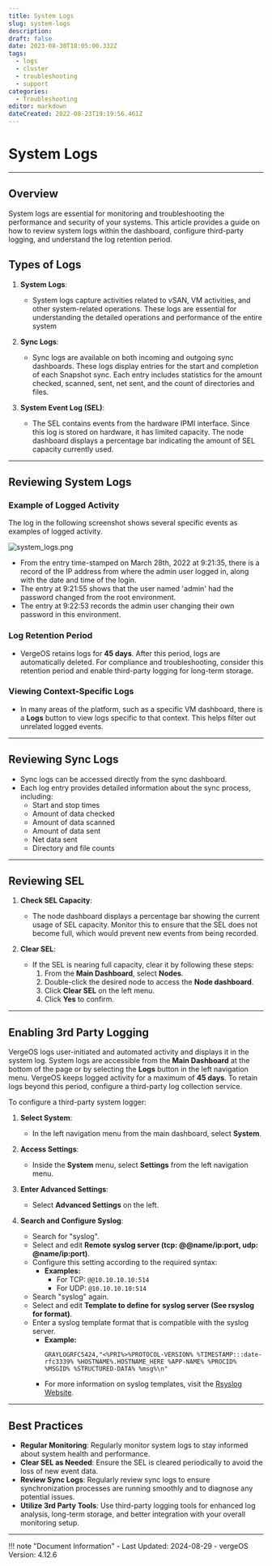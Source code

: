 ```yaml
---
title: System Logs
slug: system-logs
description: 
draft: false
date: 2023-08-30T18:05:00.332Z
tags:
  - logs
  - cluster
  - troubleshooting
  - support
categories:
  - Troubleshooting
editor: markdown
dateCreated: 2022-08-23T19:19:56.461Z
---
```


# System Logs

---

## Overview

System logs are essential for monitoring and troubleshooting the performance and security of your systems. This article provides a guide on how to review system logs within the dashboard, configure third-party logging, and understand the log retention period.

## Types of Logs

1. **System Logs**:
   - System logs capture activities related to vSAN, VM activities, and other system-related operations. These logs are essential for understanding the detailed operations and performance of the entire system

2. **Sync Logs**:
   - Sync logs are available on both incoming and outgoing sync dashboards. These logs display entries for the start and completion of each Snapshot sync. Each entry includes statistics for the amount checked, scanned, sent, net sent, and the count of directories and files.

3. **System Event Log (SEL)**:
   - The SEL contains events from the hardware IPMI interface. Since this log is stored on hardware, it has limited capacity. The node dashboard displays a percentage bar indicating the amount of SEL capacity currently used.

---

## Reviewing System Logs

### Example of Logged Activity

The log in the following screenshot shows several specific events as examples of logged activity.

![system_logs.png](/product-guide/screenshots/system_logs.png)

- From the entry time-stamped on March 28th, 2022 at 9:21:35, there is a record of the IP address from where the admin user logged in, along with the date and time of the login.
- The entry at 9:21:55 shows that the user named 'admin' had the password changed from the root environment.
- The entry at 9:22:53 records the admin user changing their own password in this environment.

### Log Retention Period

- VergeOS retains logs for **45 days**. After this period, logs are automatically deleted. For compliance and troubleshooting, consider this retention period and enable third-party logging for long-term storage.

### Viewing Context-Specific Logs

- In many areas of the platform, such as a specific VM dashboard, there is a **Logs** button to view logs specific to that context. This helps filter out unrelated logged events.

---


## Reviewing Sync Logs

- Sync logs can be accessed directly from the sync dashboard.
- Each log entry provides detailed information about the sync process, including:
  - Start and stop times
  - Amount of data checked
  - Amount of data scanned
  - Amount of data sent
  - Net data sent
  - Directory and file counts

---

## Reviewing SEL

1. **Check SEL Capacity**:
   - The node dashboard displays a percentage bar showing the current usage of SEL capacity. Monitor this to ensure that the SEL does not become full, which would prevent new events from being recorded.

2. **Clear SEL**:
   - If the SEL is nearing full capacity, clear it by following these steps:
     1. From the **Main Dashboard**, select **Nodes**.
     2. Double-click the desired node to access the **Node dashboard**.
     3. Click **Clear SEL** on the left menu.
     4. Click **Yes** to confirm.

---

## Enabling 3rd Party Logging

VergeOS logs user-initiated and automated activity and displays it in the system log. System logs are accessible from the **Main Dashboard** at the bottom of the page or by selecting the **Logs** button in the left navigation menu. VergeOS keeps logged activity for a maximum of **45 days**. To retain logs beyond this period, configure a third-party log collection service.

To configure a third-party system logger:

1. **Select System**:
   - In the left navigation menu from the main dashboard, select **System**.

2. **Access Settings**:
   - Inside the **System** menu, select **Settings** from the left navigation menu.
   
3. **Enter Advanced Settings**:
   - Select **Advanced Settings** on the left.

4. **Search and Configure Syslog**:
   - Search for "syslog".
   - Select and edit **Remote syslog server (tcp: @@name/ip:port, udp: @name/ip:port)**.
   - Configure this setting according to the required syntax:
     - **Examples:** 
       - For TCP: `@@10.10.10.10:514`
       - For UDP: `@10.10.10.10:514`
   - Search "syslog" again.
   - Select and edit **Template to define for syslog server (See rsyslog for format)**.
   - Enter a syslog template format that is compatible with the syslog server.
     - **Example:**
       ```plaintext
       GRAYLOGRFC5424,"<%PRI%>%PROTOCOL-VERSION% %TIMESTAMP:::date-rfc3339% %HOSTNAME%.HOSTNAME_HERE %APP-NAME% %PROCID% %MSGID% %STRUCTURED-DATA% %msg%\n"
       ```
     - For more information on syslog templates, visit the [Rsyslog Website](https://www.rsyslog.com/doc/master/configuration/examples.html).

---

## Best Practices

- **Regular Monitoring**: Regularly monitor system logs to stay informed about system health and performance.
- **Clear SEL as Needed**: Ensure the SEL is cleared periodically to avoid the loss of new event data.
- **Review Sync Logs**: Regularly review sync logs to ensure synchronization processes are running smoothly and to diagnose any potential issues.
- **Utilize 3rd Party Tools**: Use third-party logging tools for enhanced log analysis, long-term storage, and better integration with your overall monitoring setup.



---

!!! note "Document Information"
    - Last Updated: 2024-08-29
    - vergeOS Version: 4.12.6
